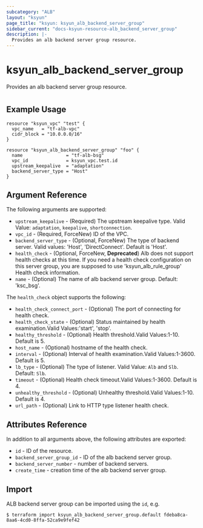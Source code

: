 ```yaml
---
subcategory: "ALB"
layout: "ksyun"
page_title: "ksyun: ksyun_alb_backend_server_group"
sidebar_current: "docs-ksyun-resource-alb_backend_server_group"
description: |-
  Provides an alb backend server group resource.
---
```


# ksyun_alb_backend_server_group

Provides an alb backend server group resource.

#

## Example Usage

```hcl
resource "ksyun_vpc" "test" {
  vpc_name   = "tf-alb-vpc"
  cidr_block = "10.0.0.0/16"
}

resource "ksyun_alb_backend_server_group" "foo" {
  name                = "tf-alb-bsg"
  vpc_id              = ksyun_vpc.test.id
  upstream_keepalive  = "adaptation"
  backend_server_type = "Host"
}
```

## Argument Reference

The following arguments are supported:

* `upstream_keepalive` - (Required) The upstream keepalive type. Valid Value: `adaptation`, `keepalive`, `shortconnection`.
* `vpc_id` - (Required, ForceNew) ID of the VPC.
* `backend_server_type` - (Optional, ForceNew) The type of backend server. Valid values: 'Host', 'DirectConnect'. Default is 'Host'.
* `health_check` - (Optional, ForceNew, **Deprecated**) Alb does not support health checks at this time. If you need a health check configuration on this server group, you are supposed to use 'ksyun_alb_rule_group' Health check information.
* `name` - (Optional) The name of alb backend server group. Default: 'ksc_bsg'.

The `health_check` object supports the following:

* `health_check_connect_port` - (Optional) The port of connecting for health check.
* `health_check_state` - (Optional) Status maintained by health examination.Valid Values:'start', 'stop'.
* `healthy_threshold` - (Optional) Health threshold.Valid Values:1-10. Default is 5.
* `host_name` - (Optional) hostname of the health check.
* `interval` - (Optional) Interval of health examination.Valid Values:1-3600. Default is 5.
* `lb_type` - (Optional) The type of listener. Valid Value: `Alb` and `Slb`. Default: `Slb`.
* `timeout` - (Optional) Health check timeout.Valid Values:1-3600. Default is 4.
* `unhealthy_threshold` - (Optional) Unhealthy threshold.Valid Values:1-10. Default is 4.
* `url_path` - (Optional) Link to HTTP type listener health check.

## Attributes Reference

In addition to all arguments above, the following attributes are exported:

* `id` - ID of the resource.
* `backend_server_group_id` - ID of the alb backend server group.
* `backend_server_number` - number of backend servers.
* `create_time` - creation time of the alb backend server group.


## Import

ALB backend server group can be imported using the `id`, e.g.

```
$ terraform import ksyun_alb_backend_server_group.default fdeba8ca-8aa6-4cd0-8ffa-52ca9e9fef42
```

